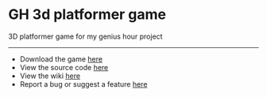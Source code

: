 # GH 3d platformer game
3D platformer game for my genius hour project
***
* Download the game [here](https://github.com/rcaudillo/GH-3d-platformer/releases)
* View the source code [here](https://github.com/rcaudillo/GH-3d-platformer)
* View the wiki [here](https://github.com/rcaudillo/GH-3d-platformer/wiki)
* Report a bug or suggest a feature [here](https://github.com/rcaudillo/GH-3d-platformer/issues)
